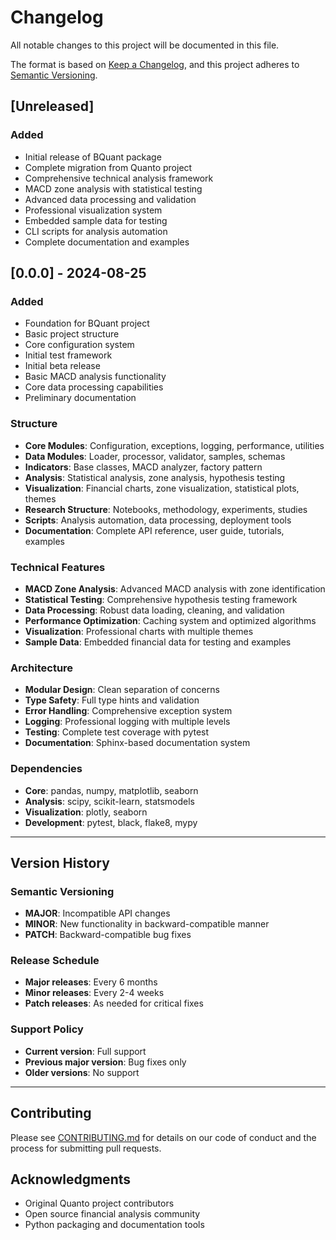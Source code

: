 # Changelog

All notable changes to this project will be documented in this file.

The format is based on [Keep a Changelog](https://keepachangelog.com/en/1.0.0/),
and this project adheres to [Semantic Versioning](https://semver.org/spec/v2.0.0.html).



## [Unreleased]

### Added
- Initial release of BQuant package
- Complete migration from Quanto project
- Comprehensive technical analysis framework
- MACD zone analysis with statistical testing
- Advanced data processing and validation
- Professional visualization system
- Embedded sample data for testing
- CLI scripts for analysis automation
- Complete documentation and examples


## [0.0.0] - 2024-08-25

### Added
- Foundation for BQuant project
- Basic project structure
- Core configuration system
- Initial test framework
- Initial beta release
- Basic MACD analysis functionality
- Core data processing capabilities
- Preliminary documentation

### Structure

- **Core Modules**: Configuration, exceptions, logging, performance, utilities
- **Data Modules**: Loader, processor, validator, samples, schemas
- **Indicators**: Base classes, MACD analyzer, factory pattern
- **Analysis**: Statistical analysis, zone analysis, hypothesis testing
- **Visualization**: Financial charts, zone visualization, statistical plots, themes
- **Research Structure**: Notebooks, methodology, experiments, studies
- **Scripts**: Analysis automation, data processing, deployment tools
- **Documentation**: Complete API reference, user guide, tutorials, examples

### Technical Features
- **MACD Zone Analysis**: Advanced MACD analysis with zone identification
- **Statistical Testing**: Comprehensive hypothesis testing framework
- **Data Processing**: Robust data loading, cleaning, and validation
- **Performance Optimization**: Caching system and optimized algorithms
- **Visualization**: Professional charts with multiple themes
- **Sample Data**: Embedded financial data for testing and examples

### Architecture
- **Modular Design**: Clean separation of concerns
- **Type Safety**: Full type hints and validation
- **Error Handling**: Comprehensive exception system
- **Logging**: Professional logging with multiple levels
- **Testing**: Complete test coverage with pytest
- **Documentation**: Sphinx-based documentation system

### Dependencies
- **Core**: pandas, numpy, matplotlib, seaborn
- **Analysis**: scipy, scikit-learn, statsmodels
- **Visualization**: plotly, seaborn
- **Development**: pytest, black, flake8, mypy

---

## Version History

### Semantic Versioning
- **MAJOR**: Incompatible API changes
- **MINOR**: New functionality in backward-compatible manner
- **PATCH**: Backward-compatible bug fixes

### Release Schedule
- **Major releases**: Every 6 months
- **Minor releases**: Every 2-4 weeks
- **Patch releases**: As needed for critical fixes

### Support Policy
- **Current version**: Full support
- **Previous major version**: Bug fixes only
- **Older versions**: No support

---

## Contributing

Please see [CONTRIBUTING.md](CONTRIBUTING.md) for details on our code of conduct and the process for submitting pull requests.

## Acknowledgments

- Original Quanto project contributors
- Open source financial analysis community
- Python packaging and documentation tools
